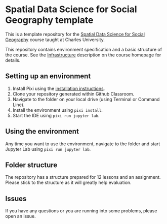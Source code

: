 # Spatial Data Science for Social Geography template

This is a template repository for the [Spatial Data Science for Social Geography](http://martinfleischmann.net/sds/) course taught at Charles University.

This repository contains environment specification and a basic structure of the course. See the [Infrastructure](https://martinfleischmann.net/sds/course_information/infrastructure.html) description on the course homepage for details.

## Setting up an environment

1. Install Pixi using the [installation instructions](https://pixi.sh/latest/#installation).
2. Clone your repository generated within Github Classroom.
3. Navigate to the folder on your local drive (using Terminal or Command Line).
4. Install the environment using `pixi install`.
5. Start the IDE using `pixi run jupyter lab`.

## Using the environment

Any time you want to use the environment, navigate to the folder and start Jupyter Lab using `pixi run jupyter lab`.

## Folder structure

The repository has a structure prepared for 12 lessons and an assignment. Please stick to the structure as it will greatly help evaluation.

## Issues

If you have any questions or you are running into some problems, please open an issue.
